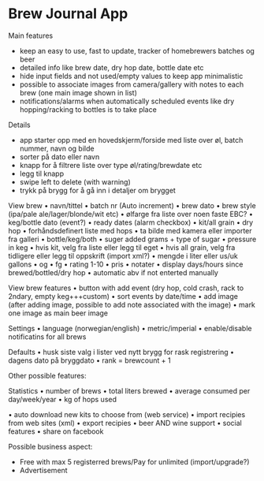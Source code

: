 # Brew Journal App

Main features
- keep an easy to use, fast to update, tracker of homebrewers batches og beer
- detailed info like brew date, dry hop date, bottle date etc
- hide input fields and not used/empty values to keep app minimalistic
- possible to associate images from camera/gallery with notes to each brew (one main image shown in list)
- notifications/alarms when automatically scheduled events like dry hopping/racking to bottles is to take place

Details
- app starter opp med en hovedskjerm/forside med liste over øl, batch nummer, navn og bilde
- sorter på dato eller navn
- knapp for å filtrere liste over type øl/rating/brewdate etc
- legg til knapp
- swipe left to delete (with warning)
- trykk på brygg for å gå inn i detaljer om brygget

View brew
• navn/tittel
• batch nr (Auto increment)
• brew dato
• brew style (ipa/pale ale/lager/blonde/wit etc)
• ølfarge fra liste over noen faste EBC?
• keg/bottle dato (event?)
• ready dates (alarm checkbox)
• kit/all grain
• dry hop
• forhåndsdefinert liste med hops
• ta bilde med kamera eller importer fra galleri
• bottle/keg/both
• suger added grams + type of sugar
• pressure in keg
• hvis kit, velg fra liste eller legg til eget
• hvis all grain, velg fra tidligere eller legg til oppskrift (import xml?)
• mengde i liter eller us/uk gallons
• og
• fg
• rating 1-10
• pris
• notater
• display days/hours since brewed/bottled/dry hop
• automatic abv if not enterted manually

View brew features
• button with add event (dry hop, cold crash, rack to 2ndary, empty keg+++custom)
• sort events by date/time
• add image (after adding image, possible to add note associated with the image)
• mark one image as main beer image

Settings
• language (norwegian/english)
• metric/imperial
• enable/disable notificatins for all brews

Defaults
• husk siste valg i lister ved nytt brygg for rask registrering
• dagens dato på bryggdato
• rank = brewcount + 1

Other possible features:

Statistics
• number of brews
• total liters brewed
• average consumed per day/week/year
• kg of hops used

• auto download new kits to choose from (web service)
• import recipies from web sites (xml)
• export recipies
• beer AND wine support
• social features
• share on facebook

Possible business aspect:
- Free with max 5 registerred brews/Pay for unlimited (import/upgrade?)
- Advertisement
